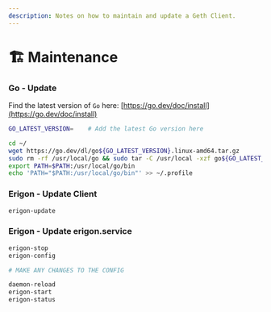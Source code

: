 ```yaml
---
description: Notes on how to maintain and update a Geth Client.
---
```


# 🏗️ Maintenance

### Go - Update

Find the latest version of `Go` here: [https://go.dev/doc/install](https://go.dev/doc/install)

```bash
GO_LATEST_VERSION=    # Add the latest Go version here

cd ~/
wget https://go.dev/dl/go${GO_LATEST_VERSION}.linux-amd64.tar.gz
sudo rm -rf /usr/local/go && sudo tar -C /usr/local -xzf go${GO_LATEST_VERSION}.linux-amd64.tar.gz
export PATH=$PATH:/usr/local/go/bin
echo 'PATH="$PATH:/usr/local/go/bin"' >> ~/.profile
```

### Erigon - Update Client

```bash
erigon-update
```

### Erigon - Update erigon.service

```bash
erigon-stop
erigon-config

# MAKE ANY CHANGES TO THE CONFIG

daemon-reload
erigon-start
erigon-status
```
